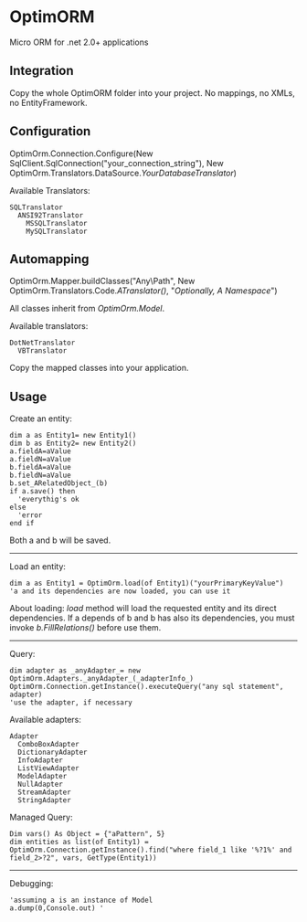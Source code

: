 OptimORM
========

Micro ORM for .net 2.0+ applications


Integration
----

Copy the whole OptimORM folder into your project. No mappings, no XMLs, no EntityFramework.


Configuration
----

OptimOrm.Connection.Configure(New SqlClient.SqlConnection("your\_connection\_string"), New OptimOrm.Translators.DataSource._YourDatabaseTranslator_)

Available Translators:

    SQLTranslator
      ANSI92Translator
        MSSQLTranslator
        MySQLTranslator
    

Automapping
----

OptimOrm.Mapper.buildClasses("Any\Path", New OptimOrm.Translators.Code._ATranslator()_, "_Optionally, A Namespace_")

All classes inherit from _OptimOrm.Model_.

Available translators:

    DotNetTranslator
      VBTranslator


Copy the mapped classes into your application.


Usage
----

  Create an entity:

    dim a as Entity1= new Entity1()
    dim b as Entity2= new Entity2()
    a.fieldA=aValue
    a.fieldN=aValue
    b.fieldA=aValue
    b.fieldN=aValue
    b.set_ARelatedObject_(b)
    if a.save() then
      'everythig's ok
    else
      'error
    end if

Both a and b will be saved.

  ---
  
  Load an entity:

    dim a as Entity1 = OptimOrm.load(of Entity1)("yourPrimaryKeyValue")
    'a and its dependencies are now loaded, you can use it
    

About loading: _load_ method will load the requested entity and its direct dependencies. If a depends of b and b has also its dependencies, you must invoke _b.FillRelations()_ before use them.

  ---

  Query:

    dim adapter as _anyAdapter_= new OptimOrm.Adapters._anyAdapter_(_adapterInfo_)
    OptimOrm.Connection.getInstance().executeQuery("any sql statement", adapter)
    'use the adapter, if necessary

  Available adapters:

    Adapter
      ComboBoxAdapter
      DictionaryAdapter
      InfoAdapter
      ListViewAdapter
      ModelAdapter
      NullAdapter
      StreamAdapter
      StringAdapter

  
  Managed Query:

    Dim vars() As Object = {"aPattern", 5}
    dim entities as list(of Entity1) = OptimOrm.Connection.getInstance().find("where field_1 like '%?1%' and field_2>?2", vars, GetType(Entity1))
  
  ---
  
  Debugging:

    'assuming a is an instance of Model
    a.dump(0,Console.out) '
    
